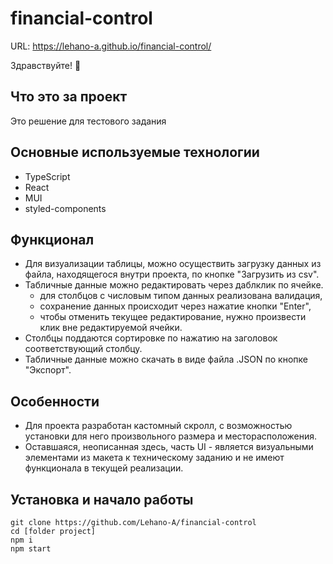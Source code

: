 # financial-control

URL: https://lehano-a.github.io/financial-control/

Здравствуйте! 🖖

## Что это за проект
Это решение для тестового задания

## Основные используемые технологии
- TypeScript
- React
- MUI
- styled-components

## Функционал
- Для визуализации таблицы, можно осуществить загрузку данных из файла, находящегося внутри проекта, по кнопке "Загрузить из csv".
- Табличные данные можно редактировать через даблклик по ячейке.
  - для столбцов с числовым типом данных реализована валидация,
  - сохранение данных происходит через нажатие кнопки "Enter",
  - чтобы отменить текущее редактирование, нужно произвести клик вне редактируемой ячейки.
- Столбцы поддаются сортировке по нажатию на заголовок соответствующий столбцу. 
- Табличные данные можно скачать в виде файла .JSON по кнопке "Экспорт".

## Особенности
- Для проекта разработан кастомный скролл, с возможностью установки для него произвольного размера и месторасположения.
- Оставшаяся, неописанная здесь, часть UI - является визуальными элементами из макета к техническому заданию и не имеют функционала в текущей реализации.

## Установка и начало работы
```
git clone https://github.com/Lehano-A/financial-control
cd [folder project]
npm i
npm start
```
